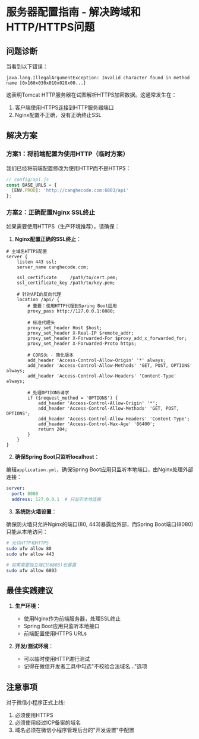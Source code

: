 # 服务器配置指南 - 解决跨域和HTTP/HTTPS问题

## 问题诊断

当看到以下错误：
```
java.lang.IllegalArgumentException: Invalid character found in method name [0x160x030x010x020x00...]
```

这表明Tomcat HTTP服务器在试图解析HTTPS加密数据。这通常发生在：
1. 客户端使用HTTPS连接到HTTP服务器端口
2. Nginx配置不正确，没有正确终止SSL

## 解决方案

### 方案1：将前端配置为使用HTTP（临时方案）

我们已经将前端配置修改为使用HTTP而不是HTTPS：
```javascript
// config/api.js
const BASE_URLS = {
  [ENV.PROD]: 'http://canghecode.com:6803/api'
};
```

### 方案2：正确配置Nginx SSL终止

如果需要使用HTTPS（生产环境推荐），请确保：

1. **Nginx配置正确的SSL终止**：

```nginx
# 主域名HTTPS配置
server {
    listen 443 ssl;
    server_name canghecode.com;

    ssl_certificate     /path/to/cert.pem;
    ssl_certificate_key /path/to/key.pem;
    
    # 针对API的反向代理
    location /api/ {
        # 重要：使用HTTP代理到Spring Boot应用
        proxy_pass http://127.0.0.1:8080;
        
        # 标准代理头
        proxy_set_header Host $host;
        proxy_set_header X-Real-IP $remote_addr;
        proxy_set_header X-Forwarded-For $proxy_add_x_forwarded_for;
        proxy_set_header X-Forwarded-Proto https;
        
        # CORS头 - 简化版本
        add_header 'Access-Control-Allow-Origin' '*' always;
        add_header 'Access-Control-Allow-Methods' 'GET, POST, OPTIONS' always;
        add_header 'Access-Control-Allow-Headers' 'Content-Type' always;
        
        # 处理OPTIONS请求
        if ($request_method = 'OPTIONS') {
            add_header 'Access-Control-Allow-Origin' '*';
            add_header 'Access-Control-Allow-Methods' 'GET, POST, OPTIONS';
            add_header 'Access-Control-Allow-Headers' 'Content-Type';
            add_header 'Access-Control-Max-Age' '86400';
            return 204;
        }
    }
}
```

2. **确保Spring Boot只监听localhost**：

编辑`application.yml`，确保Spring Boot应用只监听本地端口，由Nginx处理外部连接：

```yaml
server:
  port: 8080
  address: 127.0.0.1  # 只监听本地连接
```

3. **系统防火墙设置**：

确保防火墙只允许Nginx的端口(80, 443)暴露给外部，而Spring Boot端口(8080)只能从本地访问：

```bash
# 允许HTTP和HTTPS
sudo ufw allow 80
sudo ufw allow 443

# 如果需要独立端口(6803)也暴露
sudo ufw allow 6803
```

## 最佳实践建议

1. **生产环境**：
   - 使用Nginx作为前端服务器，处理SSL终止
   - Spring Boot应用只监听本地接口
   - 前端配置使用HTTPS URLs

2. **开发/测试环境**：
   - 可以临时使用HTTP进行测试
   - 记得在微信开发者工具中勾选"不校验合法域名..."选项

## 注意事项

对于微信小程序正式上线:
1. 必须使用HTTPS
2. 必须使用经过ICP备案的域名
3. 域名必须在微信小程序管理后台的"开发设置"中配置 